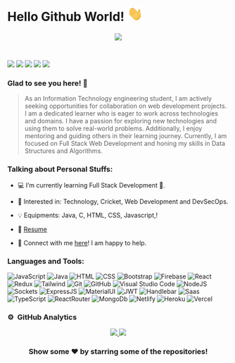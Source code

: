 # Hello Github World! <img src="https://github.com/bisht230/bisht230/blob/main/assets/hello.gif" width="35"></h2>

<p align="center">
<img align="center" src="https://camo.githubusercontent.com/c1dcb74cc1c1835b1d716f5051499a2814c683c806b15f04b0eba492863703e9/68747470733a2f2f63646e2e6472696262626c652e636f6d2f75736572732f3733303730332f73637265656e73686f74732f363538313234332f6176656e746f2e676966" width="520">
</p>
<br>

[<img src="https://img.shields.io/badge/linkedin-%230077B5.svg?&style=flat&logo=linkedin&logoColor=white" />](https://www.linkedin.com/in/deepanshu-bisht-661785210/)
[<img src = "https://img.shields.io/badge/instagram-%23E4405F.svg?&style=flat&logo=instagram&logoColor=white" />](https://www.instagram.com/bisht2501/)
[<img src ="https://img.shields.io/badge/-LeetCode-FFA116?style=flat&logo=LeetCode&logoColor=black" />](https://leetcode.com/SuSpicious_07/)
[<img src ="https://img.shields.io/badge/Codeforces-445f9d?style=flat&logo=Codeforces&logoColor=white" />](https://codeforces.com/profile/SuSpicious07)
[<img src="https://img.shields.io/badge/Codechef-%23B92B27.svg?&style=flat&logo=Codechef&logoColor=white" />](https://www.codechef.com/users/deepanshu009)

### Glad to see you here! 🤩 &nbsp;

> As an Information Technology engineering student, I am actively seeking opportunities for collaboration on web development projects. I am a dedicated learner who is eager to work across technologies and domains. I have a passion for exploring new technologies and using them to solve real-world problems. Additionally, I enjoy mentoring and guiding others in their learning journey. Currently, I am focused on Full Stack Web Development and honing my skills in Data Structures and Algorithms.

### Talking about Personal Stuffs:

- 💻 I’m currently learning Full Stack Development 🚀.

- 🧩 Interested in: Technology, Cricket, Web Development and DevSecOps.

- 💡 Equipments: Java, C, HTML, CSS, Javascript,!

- 📝 [Resume](https://github.com/bisht230/bisht230/blob/main/assets/Deepanshu_Bisht_Resume_Updated.pdf)

- 💬 Connect with me [here](https://www.linkedin.com/in/deepanshu-bisht-661785210/)! I am happy to help.

### Languages and Tools:

![JavaScript](https://img.shields.io/badge/JavaScript-323330?style=flat&logo=javascript&logoColor=F7DF1E) ![Java](https://img.shields.io/badge/-Java-333333?style=flat&logo=Java&logoColor=E32C2D) ![HTML](https://img.shields.io/badge/HTML5-E34F26?style=flat&logo=html5&logoColor=white) ![CSS](https://img.shields.io/badge/CSS3-1572B6?style=flat&logo=css3&logoColor=white) ![Bootstrap](https://img.shields.io/badge/Bootstrap-563D7C?style=flat&logo=bootstrap&logoColor=white) ![Firebase](https://img.shields.io/badge/firebase-ffca28?style=flat&logo=firebase&logoColor=black) ![React](https://img.shields.io/badge/React-20232A?style=flat&logo=react&logoColor=61DAFB) ![Redux](https://img.shields.io/badge/Redux-593D88?style=flat&logo=redux&logoColor=white)  ![Tailwind](https://img.shields.io/badge/Tailwind_CSS-38B2AC?style=flat&logo=tailwind-css&logoColor=white) ![Git](https://img.shields.io/badge/GIT-E44C30?style=flat&logo=git&logoColor=white) ![GitHub](https://img.shields.io/badge/GitHub-100000?style=flat&logo=github&logoColor=white) ![Visual Studio Code](https://img.shields.io/badge/Visual_Studio_Code-0078D4?style=flat&logo=visual%20studio%20code&logoColor=white) ![NodeJS](https://img.shields.io/badge/Node.js-43853D?style=flat&logo=node.js&logoColor=white) ![Sockets](https://img.shields.io/badge/Socket.io-010101?&style=flat&logo=Socket.io&logoColor=white) ![ExpressJS](https://img.shields.io/badge/Express.js-000000?style=flat&logo=express&logoColor=white) ![MaterialUI](https://img.shields.io/badge/Material%20UI-007FFF?style=flat&logo=mui&logoColor=white) ![JWT](https://img.shields.io/badge/JWT-000000?style=flat&logo=JSON%20web%20tokens&logoColor=white) ![Handlebar](https://img.shields.io/badge/Handlebars.js-f0772b?style=flat&logo=handlebarsdotjs&logoColor=black) ![Saas](https://img.shields.io/badge/Sass-CC6699?style=flat&logo=sass&logoColor=white) ![TypeScript](https://img.shields.io/badge/TypeScript-007ACC?style=flat&logo=typescript&logoColor=white) ![ReactRouter](https://img.shields.io/badge/React_Router-CA4245?style=flat&logo=react-router&logoColor=white) ![MongoDb](https://img.shields.io/badge/MongoDB-4EA94B?style=flat&logo=mongodb&logoColor=white) ![Netlify](https://img.shields.io/badge/netlify-%23000000.svg?style=flat&logo=netlify&logoColor=#00C7B7) ![Heroku](https://img.shields.io/badge/Heroku-430098?style=flat&logo=heroku&logoColor=white) ![Vercel](https://img.shields.io/badge/Vercel-000000?style=flat&logo=vercel&logoColor=white) 

### ⚙️ &nbsp;GitHub Analytics

<p align="center">
<a href="https://github.com/bisht230">
    <img height="180em" src="https://github-readme-activity-graph.cyclic.app/graph?username=bisht230&theme=minimal" />
    <img height="180em" src="https://github-readme-stats-eight-theta.vercel.app/api/top-langs/?username=bisht230&theme=vue"/>
</a>
</p>

<div align="center">

### Show some ❤️ by starring some of the repositories!

</div>
